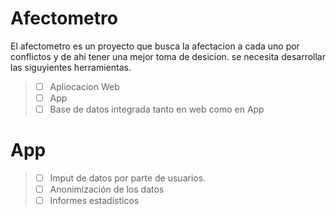 # Afectometro
El afectometro es un proyecto que busca la afectacion a cada uno por conflictos y de ahi tener una mejor toma de desicion.
se necesita desarrollar las siguyientes herramientas.
<br>
> - [ ] Apliocacion Web
> - [ ] App
> - [ ] Base de datos integrada tanto en web como en App
# App
> - [ ] Imput de datos por parte de usuarios.
> - [ ] Anonimización de los datos
> - [ ] Informes estadísticos
